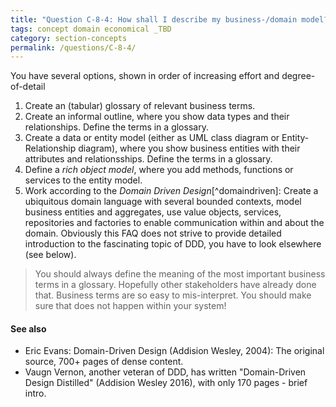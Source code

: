 ```yaml
---
title: "Question C-8-4: How shall I describe my business-/domain model?"
tags: concept domain economical _TBD
category: section-concepts
permalink: /questions/C-8-4/
---
```


You have several options, shown in order of increasing effort and degree-of-detail

1. Create an (tabular) glossary of relevant business terms.
2. Create an informal outline, where you show data types and their relationships. Define the terms in a glossary.
3. Create a data or entity model (either as UML class diagram or Entity-Relationship diagram), where you show business entities with their attributes and relationsships. Define the terms in a glossary.
4. Define a _rich object model_, where you add methods, functions or services to the entity model.
5. Work according to the _Domain Driven Design_[^domaindriven]: Create a ubiquitous domain language with several bounded contexts, model business entities and aggregates, use value objects, services, repositories and factories to enable communication within and about the domain. Obviously this FAQ does not strive to provide detailed introduction to the fascinating topic of DDD, you have to look elsewhere (see below).  

>You should always define the meaning of the most important business terms in a glossary. Hopefully other stakeholders have already done that. Business terms are so easy to mis-interpret. You should make sure that does not happen within your system!

#### See also

* Eric Evans: Domain-Driven Design (Addision Wesley, 2004): The original source, 700+ pages of dense content.
* Vaugn Vernon, another veteran of DDD, has written "Domain-Driven Design Distilled" (Addision Wesley 2016), with only 170 pages - brief intro.
